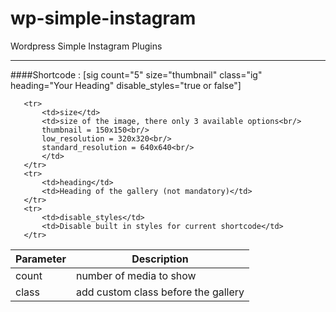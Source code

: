 # wp-simple-instagram
Wordpress Simple Instagram Plugins

----------

####Shortcode : [sig count="5" size="thumbnail" class="ig" heading="Your Heading" disable_styles="true or false"]


<table class="shortcode-table">
   <thead>
       <tr>
           <th>Parameter</th>
           <th>Description</th>
       </tr>
   </thead>
   <tbody>
       <tr>
           <td>count</td>
           <td>number of media to show</td>
       </tr>
       <tr>
           <td>class</td>
           <td>add custom class before the gallery</td>
       </tr>

       <tr>
           <td>size</td>
           <td>size of the image, there only 3 available options<br/>
           thumbnail = 150x150<br/>
           low_resolution = 320x320<br/>
           standard_resolution = 640x640<br/>
           </td>
       </tr>
       <tr>
           <td>heading</td>
           <td>Heading of the gallery (not mandatory)</td>
       </tr>
       <tr>
           <td>disable_styles</td>
           <td>Disable built in styles for current shortcode</td>
       </tr>
   </tbody>
</table>
